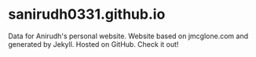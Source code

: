 sanirudh0331.github.io
========

Data for Anirudh's personal website. Website based on jmcglone.com and generated by Jekyll. Hosted on GitHub. Check it out! 
